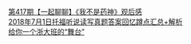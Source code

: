   
[第417期【一起聊聊】《我不是药神》观后感](http://www.dianyue.me/archives/266/e3svbdy3v2ybrnh2/)  
[2018年7月1日托福听说读写真题答案回忆蹲点汇总+解析](http://www.dianyue.me/archives/494/akghoho8ubmlyq63/)  
[给你一个浙大班的“舞台”](http://www.dianyue.me/archives/962/txyzhdysj34v0nu1/)